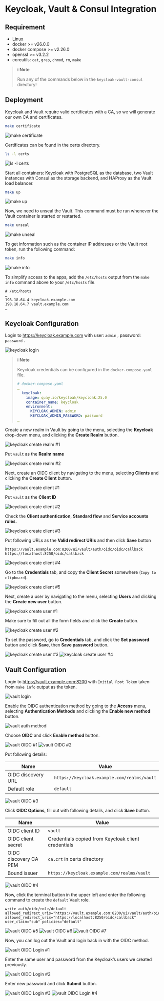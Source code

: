 # Keycloak, Vault & Consul Integration

## Requirement
 - Linux
 - docker >= v26.0.0
 - docker compose >= v2.26.0
 - openssl >= v3.2.2
 - coreutils: `cat`, `grep`, `chmod`, `rm`, `make`

> **:information_source: Note**
>
> Run any of the commands below in the `keycloak-vault-consul` directory!

## Deployment

Keycloak and Vault require valid certificates with a CA, so we will generate our own CA and certificates.

```bash
make certificate
```
![make certificate](images/make_certificate.png)

Certificates can be found in the certs directory.
```bash
ls -l certs
```
![ls -l certs](images/ls_certs.png)

Start all containers: Keycloak with PostgreSQL as the database, two Vault instances with Consul as the storage backend, and HAProxy as the Vault load balancer.

```bash
make up
```
![make up](images/make_up.png)

Now, we need to unseal the Vault. This command must be run whenever the Vault container is started or restarted.

```bash
make unseal
```
![make unseal](images/make_unseal.png)

To get information such as the container IP addresses or the Vault root token, run the following command:
```bash
make info
```
![make info](images/make_info.png)

To simplify access to the apps, add the `/etc/hosts` output from the `make info` command above to your `/etc/hosts` file.

```
# /etc/hosts
…
198.18.64.4 keycloak.example.com
198.18.64.7 vault.example.com
…
```

## Keycloak Configuration

Login to https://keycloak.example.com with user: `admin` , password: `password` .

![keycloak login](images/keycloak_login.png)

> **:information_source: Note**
>
> Keycloak credentials can be configured in the `docker-compose.yaml` file.
> ```yaml
> # docker-compose.yaml
> …
>   keycloak:
>     image: quay.io/keycloak/keycloak:25.0
>     container_name: keycloak
>     environment:
>       KEYCLOAK_ADMIN: admin
>       KEYCLOAK_ADMIN_PASSWORD: password
> …
> ```

Create a new realm in Vault by going to the menu, selecting the **Keycloak** drop-down menu, and clicking the **Create Realm** button.

![keycloak create realm #1](images/keycloak_create_realm_1.png)

Put `vault` as the **Realm name**

![keycloak create realm #2](images/keycloak_create_realm_2.png)

Next, create an OIDC client by navigating to the menu, selecting **Clients** and clicking the **Create Client** button.

![keycloak create client #1](images/keycloak_create_client_1.png)

Put `vault` as the **Client ID**

![keycloak create client #2](images/keycloak_create_client_2.png)

Check the **Client authentication**, **Standard flow** and **Service accounts roles**.

![keycloak create client #3](images/keycloak_create_client_3.png)

Put following URLs as the **Valid redirect URIs** and then click **Save** button
```
https://vault.example.com:8200/ui/vault/auth/oidc/oidc/callback
https://localhost:8250/oidc/callback
```
![keycloak create client #4](images/keycloak_create_client_4.png)

Go to the **Credentials** tab, and copy the **Client Secret** somewhere (`Copy to clipboard`).

![keycloak create client #5](images/keycloak_create_client_5.png)

Next, create a user by navigating to the menu, selecting **Users** and clicking the **Create new user** button.

![keycloak create user #1](images/keycloak_create_user_1.png)

Make sure to fill out all the form fields and click the **Create** button.

![keycloak create user #2](images/keycloak_create_user_2.png)

To set the password, go to **Credentials** tab, and click the **Set password** button and click **Save**, then **Save password** button.

![keycloak create user #3](images/keycloak_create_user_3.png)
![keycloak create user #4](images/keycloak_create_user_4.png)

## Vault Configuration

Login to https://vault.example.com:8200 with `Initial Root Token` taken from `make info` output as the token.

![vault login](images/vault_login.png)

Enable the OIDC authentication method by going to the **Access** menu, selecting **Authentication Methods** and clicking the **Enable new method** button.

![vault auth method](images/vault_auth_method.png)

Choose **OIDC** and click **Enable method** button.

![vault OIDC #1](images/vault_oidc_1.png)
![vault OIDC #2](images/vault_oidc_2.png)

Put following details:

| Name | Value |
| ----------- | ----------- |
| OIDC discovery URL | `https://keycloak.example.com/realms/vault` |
|Default role|`default`|

![vault OIDC #3](images/vault_oidc_3.png)

Click **OIDC Options**, fill out with following details, and click **Save** button.

| Name | Value |
| ----------- | ----------- |
|OIDC client ID| `vault` |
|OIDC client secret|Credentials copied from Keycloak client credentials|
|OIDC discovery CA PEM|`ca.crt` in certs directory|
|Bound issuer|`https://keycloak.example.com/realms/vault`|

![vault OIDC #4](images/vault_oidc_4.png)

Now, click the terminal button in the upper left and enter the following command to create the `default` Vault role.

```
write auth/oidc/role/default allowed_redirect_uris="https://vault.example.com:8200/ui/vault/auth/oidc/oidc/callback" allowed_redirect_uris="https://localhost:8250/oidc/callback" user_claim="sub" policies="default"
```
![vault OIDC #5](images/vault_oidc_5.png)
![vault OIDC #6](images/vault_oidc_6.png)
![vault OIDC #7](images/vault_oidc_7.png)

Now, you can log out the Vault and login back in with the OIDC method.

![vault OIDC Login #1](images/vault_oidc_login_1.png)

Enter the same user and password from the Keycloak’s users we created previously.

![vault OIDC Login #2](images/vault_oidc_login_2.png)

Enter new password and click **Submit** button.

![vault OIDC Login #3](images/vault_oidc_login_3.png)
![vault OIDC Login #4](images/vault_oidc_login_4.png)

